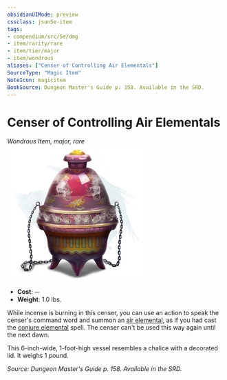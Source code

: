 ```yaml
---
obsidianUIMode: preview
cssclass: json5e-item
tags:
- compendium/src/5e/dmg
- item/rarity/rare
- item/tier/major
- item/wondrous
aliases: ["Censer of Controlling Air Elementals"]
SourceType: "Magic Item"
NoteIcon: magicitem
BookSource: Dungeon Master's Guide p. 158. Available in the SRD.
---
```

# Censer of Controlling Air Elementals
*Wondrous Item, major, rare*  
![](/3-Mechanics/CLI/items/img/censer-of-controlling-air-elementals.webp#right)  

- **Cost**: ⏤
- **Weight**: 1.0 lbs.

While incense is burning in this censer, you can use an action to speak the censer's command word and summon an [air elemental](/3-Mechanics/CLI/bestiary/elemental/air-elemental.md), as if you had cast the [conjure elemental](/3-Mechanics/CLI/spells/conjure-elemental.md) spell. The censer can't be used this way again until the next dawn.

This 6-inch-wide, 1-foot-high vessel resembles a chalice with a decorated lid. It weighs 1 pound.

*Source: Dungeon Master's Guide p. 158. Available in the SRD.*